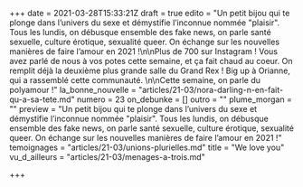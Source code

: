 +++
date = 2021-03-28T15:33:21Z
draft = true
edito = "Un petit bijou qui te plonge dans l’univers du sexe et démystifie l’inconnue nommée \"plaisir\". Tous les lundis, on débusque ensemble des fake news, on parle santé sexuelle, culture érotique, sexualité queer. On échange sur les nouvelles manières de faire l’amour en 2021 !\n\nPlus de 700 sur Instagram ! Vous avez parlé de nous à vos potes cette semaine, et ça fait chaud au coeur. On remplit déjà la deuxième plus grande salle du Grand Rex ! Big up à Orianne, qui a rassemblé cette communauté. \n\nCette semaine, on parle du polyamour !"
la_bonne_nouvelle = "articles/21-03/nora-darling-n-en-fait-qu-a-sa-tete.md"
numero = 23
on_debunke = []
outro = ""
plume_morgan = ""
preview = "Un petit bijou qui te plonge dans l’univers du sexe et démystifie l’inconnue nommée \"plaisir\". Tous les lundis, on débusque ensemble des fake news, on parle santé sexuelle, culture érotique, sexualité queer. On échange sur les nouvelles manières de faire l’amour en 2021 !"
temoignages = "articles/21-03/unions-plurielles.md"
title = "We love you"
vu_d_ailleurs = "articles/21-03/menages-a-trois.md"

+++
